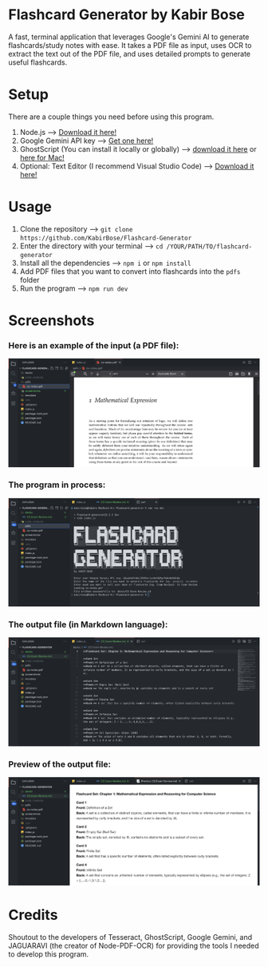 # Flashcard Generator by Kabir Bose

A fast, terminal application that leverages Google's Gemini AI to generate flashcards/study notes with ease. It takes a PDF file as input, uses OCR to extract the text out of the PDF file, and uses detailed prompts to generate useful flashcards.

# Setup

There are a couple things you need before using this program.

1. Node.js --> [Download it here!](https://nodejs.org/en/download)
2. Google Gemini API key --> [Get one here!](https://ai.google.dev/gemini-api/docs/api-key)
3. GhostScript (You can install it locally or globally) --> [download it here](https://ghostscript.com/releases/gpdldnld.html) or [here for Mac!](https://discussions.apple.com/thread/8584571?sortBy=best)
4. Optional: Text Editor (I recommend Visual Studio Code) --> [Download it here!](https://code.visualstudio.com/download)

# Usage

1. Clone the repository --> `git clone https://github.com/KabirBose/Flashcard-Generator`
2. Enter the directory with your terminal --> `cd /YOUR/PATH/TO/flashcard-generator`
3. Install all the dependencies --> `npm i` or `npm install`
4. Add PDF files that you want to convert into flashcards into the `pdfs` folder
5. Run the program --> `npm run dev`

# Screenshots
### Here is an example of the input (a PDF file):
![Input file](screenshots/input.png)

### The program in process:
![Commands](screenshots/commands.png)

### The output file (in Markdown language):
![Ouput file](screenshots/output.png)

### Preview of the output file:
![Ouput file preview](screenshots/output-2.png)

# Credits

Shoutout to the developers of Tesseract, GhostScript, Google Gemini, and JAGUARAVI (the creator of Node-PDF-OCR) for providing the tools I needed to develop this program.
